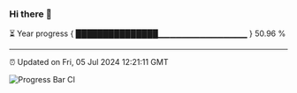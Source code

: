 ### Hi there 👋

⏳ Year progress { ███████████████▁▁▁▁▁▁▁▁▁▁▁▁▁▁▁ } 50.96 %

---

⏰ Updated on Fri, 05 Jul 2024 12:21:11 GMT

![Progress Bar CI](https://github.com/liununu/liununu/workflows/Progress%20Bar%20CI/badge.svg)

